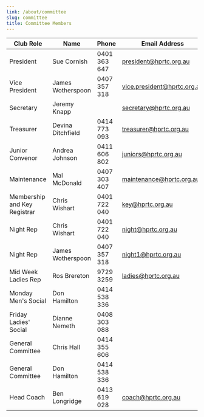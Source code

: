 ```yaml
---
link: /about/committee
slug: committee
title: Committee Members
---
```


| Club Role                     | Name               | Phone          | Email Address                 |
| ----------------------------- | ------------------ | -------------- | ----------------------------- |
| President                     | Sue Cornish        | 0401 363 647   | president@hprtc.org.au        |
| Vice President                | James Wotherspoon  | 0407 357 318   | vice.president@hprtc.org.au   |
| Secretary                     | Jeremy Knapp       |                | secretary@hprtc.org.au        |
| Treasurer                     | Devina Ditchfield  | 0414 773 093   | treasurer@hprtc.org.au        |
| Junior Convenor               | Andrea Johnson     | 0411 606 802   | juniors@hprtc.org.au          |
| Maintenance                   | Mal McDonald       | 0407 303 407   | maintenance@hprtc.org.au      |
| Membership and Key Registrar  | Chris Wishart      | 0401 722 040   | key@hprtc.org.au              |
| Night Rep                     | Chris Wishart      | 0401 722 040   | night@hprtc.org.au            |
| Night Rep                     | James Wotherspoon  | 0407 357 318   | night1@hprtc.org.au           |
| Mid Week Ladies Rep           | Ros Brereton       | 9729 3259      | ladies@hprtc.org.au           |
| Monday Men's Social           | Don Hamilton       | 0414 538 336   |                               |
| Friday Ladies' Social         | Dianne Nemeth      | 0408 303 088   |                               |
| General Committee             | Chris Hall         | 0414 355 606   |                               |
| General Committee             | Don Hamilton       | 0414 538 336   |                               |
| Head Coach                    | Ben Longridge      | 0413 619 028   | coach@hprtc.org.au            |
